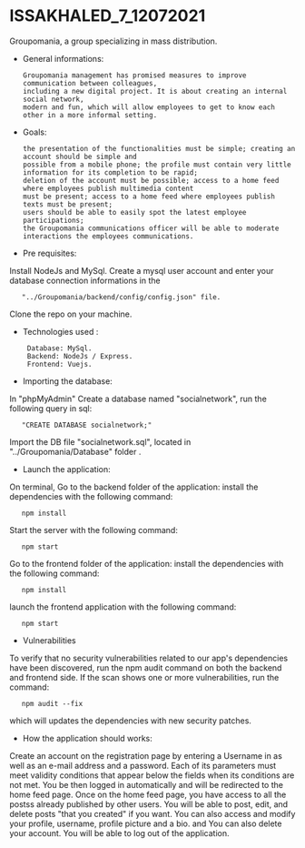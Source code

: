 # ISSAKHALED_7_12072021


Groupomania, a group specializing in mass distribution.

- General informations:

      Groupomania management has promised measures to improve communication between colleagues, 
      including a new digital project. It is about creating an internal social network, 
      modern and fun, which will allow employees to get to know each other in a more informal setting.

- Goals:

      the presentation of the functionalities must be simple; creating an account should be simple and 
      possible from a mobile phone; the profile must contain very little information for its completion to be rapid; 
      deletion of the account must be possible; access to a home feed where employees publish multimedia content 
      must be present; access to a home feed where employees publish texts must be present; 
      users should be able to easily spot the latest employee participations;         
      the Groupomania communications officer will be able to moderate interactions the employees communications.

- Pre requisites:

Install NodeJs and MySql. Create a mysql user account and enter your database connection informations in the

       "../Groupomania/backend/config/config.json" file.

Clone the repo on your machine.

- Technologies used :

       Database: MySql.
       Backend: NodeJs / Express.
       Frontend: Vuejs.
 
- Importing the database:

In "phpMyAdmin" Create a database named "socialnetwork", run the following query in sql:

       "CREATE DATABASE socialnetwork;"

Import the DB file "socialnetwork.sql", located in "../Groupomania/Database" folder .

- Launch the application:

On terminal, Go to the backend folder of the application: install the dependencies with the following command:

       npm install

Start the server with the following command:

       npm start 

Go to the frontend folder of the application: install the dependencies with the following command:

       npm install

launch the frontend application with the following command:

       npm start

- Vulnerabilities

To verify that no security vulnerabilities related to our app's dependencies have been discovered, 
run the npm audit command on both the backend and frontend side.
If the scan shows one or more vulnerabilities, run the command: 

       npm audit --fix
       
which will updates the dependencies with new security patches.

- How the application should works:

Create an account on the registration page by entering a Username in as well as an e-mail address and a password. 
Each of its parameters must meet validity conditions that appear below the fields when its conditions are not met.
You be then logged in automatically and will be redirected to the home feed page.
Once on the home feed page, you have access to all the postss already published by other users.
You will be able to post, edit, and delete posts "that you created" if you want.
You can also access and modify your profile, username, profile picture and a bio. and You can also delete your account.
You will be able to log out of the application.
